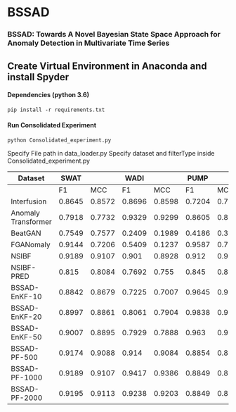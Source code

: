 # BSSAD

### BSSAD: Towards A Novel Bayesian State Space Approach for Anomaly Detection in Multivariate Time Series

## Create Virtual Environment in Anaconda and install Spyder

#### Dependencies (python 3.6) 

```shell
pip install -r requirements.txt
```

#### Run Consolidated Experiment

```shell
python Consolidated_experiment.py
```
Specify File path in data_loader.py
Specify dataset and filterType inside Consolidated_experiment.py

| Dataset             | SWAT   |        | WADI   |        | PUMP   |        | HTTP   |        | ASD    |        |
| ------------------- | ------ | ------ | ------ | ------ | ------ | ------ | ------ | ------ | ------ | ------ |
|                     | F1     | MCC    | F1     | MCC    | F1     | MCC    | F1     | MCC    | F1     | MCC    |
| Interfusion         | 0.8645 | 0.8572 | 0.8696 | 0.8598 | 0.7204 | 0.7213 |        |        |        |        |
| Anomaly Transformer | 0.7918 | 0.7732 | 0.9329 | 0.9299 | 0.8605 | 0.8528 | 0.4579 | 0.5405 | 0.9183 | 0.9089 |
| BeatGAN             | 0.7549 | 0.7577 | 0.2409 | 0.1989 | 0.4186 | 0.3992 | 0.5888 | 0.6407 | 0.9183 | 0.9089 |
| FGANomaly           | 0.9144 | 0.7206 | 0.5409 | 0.1237 | 0.9587 | 0.7378 | 0.0189 | 0.0486 | 0.866  | 0.1267 |
| NSIBF               | 0.9189 | 0.9107 | 0.901  | 0.8928 | 0.912  | 0.9208 | 0.942  | 0.942  | 0.8889 | 0.8785 |
| NSIBF-PRED          | 0.815  | 0.8084 | 0.7692 | 0.755  | 0.845  | 0.8301 | 0.9765 | 0.9764 | 96,837 | 0.655  |
| BSSAD-EnKF-10       | 0.8842 | 0.8679 | 0.7225 | 0.7007 | 0.9645 | 0.9606 | 0.8195 | 0.8197 | 0.74   | 0.7052 |
| BSSAD-EnKF-20       | 0.8997 | 0.8861 | 0.8061 | 0.7904 | 0.9838 | 0.982  | 0.9714 | 0.9713 | 0.8636 | 0.8445 |
| BSSAD-EnKF-50       | 0.9007 | 0.8895 | 0.7929 | 0.7888 | 0.963  | 0.9594 | 0.6136 | 0.6588 | 0.8395 | 0.8231 |
| BSSAD-PF-500        | 0.9174 | 0.9088 | 0.914  | 0.9084 | 0.8854 | 0.8806 | 0.9842 | 0.9842 | 0.9438 | 0.9369 |
| BSSAD-PF-1000       | 0.9189 | 0.9107 | 0.9417 | 0.9386 | 0.8849 | 0.8799 | 0.9816 | 0.9816 | 0.9231 | 0.9125 |
| BSSAD-PF-2000       | 0.9195 | 0.9113 | 0.9238 | 0.9203 | 0.8849 | 0.8799 | 0.9842 | 0.9844 | 0.9231 | 0.9125 |
